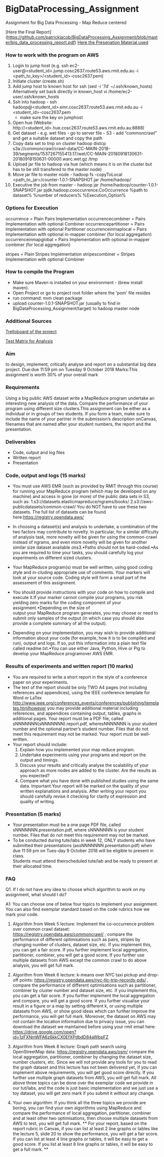 # BigDataProcessing_Assignment
Assignment for Big Data Processing - Map Reduce centered 

 [Here the Final Report] (https://github.com/patrickjacob/BigDataProcessing_Assignment/blob/master/big_data_processing_report.pdf)
[Here the Presenation Material used](https://github.com/patrickjacob/BigDataProcessing_Assignment/blob/master/big_data_processing_report.pdf)

### How to work with the program on AWS
1. Login to jump host (e.g. ssh ec2-user@<student_id>.jump.cosc2637.route53.aws.rmit.edu.au -i <path_to_key>/<student_id>-cosc2637.pem)
2. Initiate cluster (create.sh)
3. Add jump host to known host for ssh (sed -i '7d' ~/.ssh/known_hosts)
    Alternatively set back directly in known_host vi /home/ec2-user/.ssh/known_hosts   
4. Ssh into hadoop - ssh hadoop@<student_id>.emr.cosc2637.route53.aws.rmit.edu.au -i <student_id>-cosc2637.pem
    - make sure the key on jumphost
5. Open hue (Website: http://<student_id>.hue.cosc2637.route53.aws.rmit.edu.au:8888)
6. Get dataset - e.g. wet files - go to server file - S3 - add “commoncrawl” and get a suitable dataset and copy the path 
7. Copy data set to tmp on cluster
hadoop distcp s3a://commoncrawl/crawl-data/CC-MAIN-2018-39/segments/1537267155413.17/wet/CC-MAIN-20180918130631-20180918150631-00000.warc.wet.gz /tmp
8. Upload jar file to hadoop via hue (which means it is on the cluster but has to be still transfered to the master node)
9. Move jar file to master node - hadoop fs -copyToLocal <path_to_jar>/counter-1.0.1-SNAPSHOT.jar /home/hadoop/ 
10. Executive the job from master - hadoop jar /home/hadoop/counter-1.0.1-SNAPSHOT.jar pjdk.hadoop.cooccurrence.CoOccurrence %path to dataset% %number of reducers% %Execution_Option% 

### Options for Execution
occurrence = Plain Pairs Implementation
occurrencecombiner = Pairs Implementation with optional Combiner
occurrencepartitioner = Pairs Implementation with optional Partitioner
occurrenceinmaplocal = Pairs Implementation with optional in-mapper combiner (for local aggregation)
occurrenceinmapglobal = Pairs Implementation with optional in-mapper combiner (for local aggregation)

stripes = Plain Stripes Implementation
stripescombiner = Stripes Implementation with optional Combiner

### How to compile the Program 
- Make sure Maven is installed on your environment - (brew install maven). 
- Open Project or go to project root folder where the 'pom' file resides
- run command: mvn clean package
- upload counter-1.0.1-SNAPSHOT.jar (usually to find in BigDataProcessing_Assignment/target) to hadoop master node

### Additional Sources
[Trelloboard of the project](https://trello.com/b/YUgGpREg)

[Test Matrix for Analysis](https://docs.google.com/spreadsheets/d/15L-Alyr0IGbKzOgYffi7iBOomBxnTuQdqfJTmyYDDlE/edit?usp=sharing)

### Aim
to design, implement, critically analyse and report on a substantial big data project.
Due:due 11:59 pm on Tuesday 9 October 2018
Marks:This assignment is worth 30% of your overall mark

### Requirements
Using a big public AWS dataset write a MapReduce program undertake an interesting new analysis of the data. 
Compare the performance of your program using different size clusters.This assignment can be either as a individual or
 in groups of two students.  If you form a team, make sure to include the name of your partner in the submission’s 
 description onCanvas, filenames that are named after your student numbers, the report and the presentation.

### Deliverables
- Code, output and log files
- Written report
- Presentation

### Code, output and logs (15 marks)
- You must use AWS EMR (such as provided by RMIT through this course) for running your MapReduce program 
(which may be developed on any machine) and access in gone (or more) of the public data sets in S3, 
such as:
1.s3://datasets.elasticmapreduce/ngrams/books/ 
2.s3://aws-publicdatasets/common-crawl/ 
You do NOT have to use these two datasets. 
The full list of datasets can be found here:https://registry.opendata.aws/
- In choosing a dataset(s) and analysis to undertake, a combination of the two factors may contribute to novelty. 
In particular, for a similar difficulty of analysis task, more novelty will be given for using the common-crawl instead of 
ngrams, and even more novelty will be given for another similar size dataset available ons3.•Paths should not be 
hard-coded.•As you are required to time your tasks, you should carefully log your experiments on different sized clusters.

- Your MapReduce program(s) must be well written, using good coding style and in-cluding appropriate use of comments. 
 Your markers will look at your source code. Coding style will form a small part of the assessment of this assignment. 
- You should provide instructions with your code on how to compile and execute it.If your marker cannot compile your
programs, you risk yielding zero marks for the coding component of your assignment.•Depending  on  the  size  of  
output  your  MapReduce  program  generates,  you  may choose or need to submit only samples of the output 
(in which case you should also provide a complete summary of all the output).
- Depending on your implementation, you may wish to provide additional information about your code 
(for example, how it is to be compiled and run), output and logs. If so, put this information into a plain text file called 
readme.txt.•You can use either Java, Python, Hive or Pig to develop your MapReduce programover AWS EMR.

### Results of experiments and written report (10 marks)
- You are required to write a short report in the style of a conference paper on your experiments.
- The text of the report should be only TWO A4 pages (not including references and appendices), using the IEEE conference 
template for Word or LaTex http://www.ieee.org/conferences_events/conferences/publishing/templates.htmlhowever you may 
provide additional material including references, and appendices containing output, tables, graphs in additional pages. 
Your report must be a PDF file, called sNNNNNNN(sNNNNNNN).report.pdf, wheresNNNNNNN is your student number and the optional 
partner’s student number.  Files that do not meet this requirement may not be marked. Your report must be well-written.
- Your report should include:
    1. Explain how you implemented your map reduce program.
    2. Undertake experiments using your programs and report on the output and timings.
    3. Discuss your results and critically analyse the scalability of your approach as more nodes are added to the cluster. 
    Are the results as you expected? 
    4. Compare what you have done with published studies using the same data.
Important:Your report will be marked on the quality of your written explanations and analysis. 
After writing your report you should carefully revise it checking for clarity of expression and quality of writing.
 
### Presentation (5 marks)
- Your presentation must be a one page PDF file, called sNNNNNNN.presentation.pdf, 
where sNNNNNNN is your student number. Files that do not meet this requirement may not be marked. 
- To be conducted during tute/labs in week 12, ONLY students who have submitted their presentations 
(assNNNNNNN.presentation.pdf) when due 11:59 pm on Tues-day 9 October 2018 will be eligible to present in class.  
Students must attend theirscheduled tute/lab and be ready to present at their allocated time.

### FAQ
Q1. If I do not have any idea to choose which algorithm to work on my assignment, what should I do?
 
A1: You can choose one of below four topics to implement your assignment. You can also find exemplar standard based on the code rubrics how we mark your code.
 
1. Algorithm from Week 5 lecture: Implement the co-occurrence problem over common crawl dataset: 
https://registry.opendata.aws/commoncrawl/ , 
compare the performance of different optimisations such as pairs, stripes by changing number of clusters, 
dataset size, etc. If you implement this, you can get a fair score. If you further implement local aggregation, 
partitioner, combiner, you will get a good score.  If you further use multiple datasets from AWS except the common 
crawl to do above analysis, you will get full mark.

2. Algorithm from Week 6 lecture: k-means over NYC taxi pickup and drop-off points: 
https://registry.opendata.aws/nyc-tlc-trip-records-pds/ , 
compare the performance of different optimisations such as partitioner, combiner by cluster number and dataset size, etc. 
If you implement this, you can get a fair score. If you further implement the local aggregation and compare, you will 
get a good score. If you further visualise your result in a figure or a map by setting different k, or using multiple 
datasets from AWS, or show good ideas which can further improve the performance, you will get full mark. Moreover, the 
dataset on AWS may not contain the location information due to privacy issue, you can download the dataset we maintained 
before using your rmit email here: https://drive.google.com/open?id=1zFXNmWFA6z6kkCX0EfXPdbdD84aWbpFZ 

3. Algorithm from Week 8 lecture: Graph path search using OpenStreetMap data: https://registry.opendata.aws/osm/ 
compare the local aggregation, partitioner, combiner by changing the dataset size, number clusters, etc. 
Since we will not provide any tools for you to read the graph dataset and this lecture has not been delivered yet, 
if you can implement above requirements, you will get good score directly. If you further use multiple graph datasets 
from AWS, you will get full mark.
All above three topics can be done over the exemplar code we provide in our tut/labs, and the code is just basic 
implementation and we just use a toy dataset, you will get zero mark if you submit it without any change.
4. Your own algorithm: If you think all the three topics we provide are boring, you can find your own algorithms 
using MapReduce and compare the performance of local aggregation, partitioner, combiner and at least other two 
optimisations, then choose multiple datasets from AWS to test, you will get full mark.
**
For your report, based on the report rubric in Canvas, if you can list at least 2 line graphs or tables like the 
lecture 5, slide 20 to show the performance, you will get a fair score. If you can list at least 4 line graphs or tables, 
it will be easy to get a good score. If you list at least 8 line graphs or tables, it will be easy to get a full mark.
**
 
  
